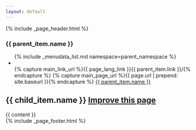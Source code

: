 ```yaml
---
layout: default
---
```


{% include _page_header.html %}

<div class="container-fluid">
  <div class="row">
    <div id="sidebar_nav" role="navigation" class="col-sm-3 col-md-2 sidebar">
      <h3>{{ parent_item.name }}</h3>
      <ul class="nav nav-sidebar">
        {% include _menudata_list.md namespace=parent_namespace %}
        <li role="separator" class="divider"></li>
        {% capture main_link_url %}{{ page_lang_link }}{{ parent_item.link }}/{% endcapture %}
        {% capture main_page_url %}{{ page.url | prepend: site.baseurl }}{% endcapture %}
        <li{% if main_page_url == main_link_url %} class="active"{% endif %}><a href="{{main_link_url}}">{{ parent_item.name }} </a></li>
      </ul>
    </div>
    <div role="main" class="col-sm-9 col-sm-offset-3 col-md-10 col-md-offset-2 main">
      <div class="inner">
        <section id="main_content">
          <h2><a id="canfar-beta" class="anchor" href="#canfar-beta" aria-hidden="true">
            <span aria-hidden="true" class="octicon octicon-link"></span></a>{{ child_item.name }} <a class="btn btn-sm btn-warning" href="{{site.github.repository_url}}/blob/gh-pages/{{page.path}}"><span class="glyphicon glyphicon-pencil"></span> Improve this page</a></h2>
          {{ content }}
        </section>
      </div>
    </div>
  </div>
</div>
{% include _page_footer.html %}
